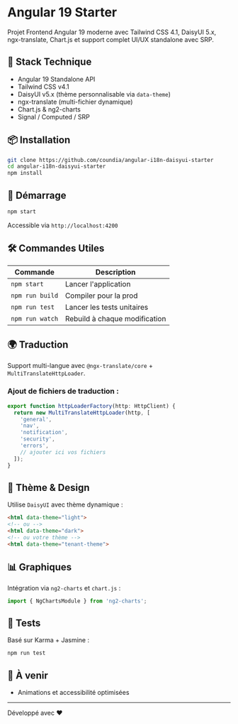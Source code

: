 # Angular 19 Starter  

Projet Frontend Angular 19 moderne avec Tailwind CSS 4.1, DaisyUI 5.x, ngx-translate, Chart.js et support complet UI/UX standalone avec SRP.

## 🔧 Stack Technique

- Angular 19 Standalone API
- Tailwind CSS v4.1
- DaisyUI v5.x (thème personnalisable via `data-theme`)
- ngx-translate (multi-fichier dynamique)
- Chart.js & ng2-charts
- Signal / Computed / SRP

## 📦 Installation

```bash
git clone https://github.com/coundia/angular-i18n-daisyui-starter
cd angular-i18n-daisyui-starter
npm install
```

## 🚀 Démarrage

```bash
npm start
```

Accessible via `http://localhost:4200`

## 🛠️ Commandes Utiles

| Commande        | Description                        |
|-----------------|------------------------------------|
| `npm start`     | Lancer l'application               |
| `npm run build` | Compiler pour la prod              |
| `npm run test`  | Lancer les tests unitaires         |
| `npm run watch` | Rebuild à chaque modification      |

## 🌍 Traduction

Support multi-langue avec `@ngx-translate/core` + `MultiTranslateHttpLoader`.

### Ajout de fichiers de traduction :
```ts
export function httpLoaderFactory(http: HttpClient) {
  return new MultiTranslateHttpLoader(http, [
    'general',
    'nav',
    'notification',
    'security',
    'errors',
    // ajouter ici vos fichiers
  ]);
}
```

## 🎨 Thème & Design

Utilise `DaisyUI` avec thème dynamique :

```html
<html data-theme="light">
<!-- ou -->
<html data-theme="dark">
<!-- ou votre thème -->
<html data-theme="tenant-theme">
```

## 📊 Graphiques

Intégration via `ng2-charts` et `chart.js` :

```ts
import { NgChartsModule } from 'ng2-charts';
```

## 🧪 Tests

Basé sur Karma + Jasmine :

```bash
npm run test
```

## 🧩 À venir
 
- Animations et accessibilité optimisées

---

Développé avec ❤️  
